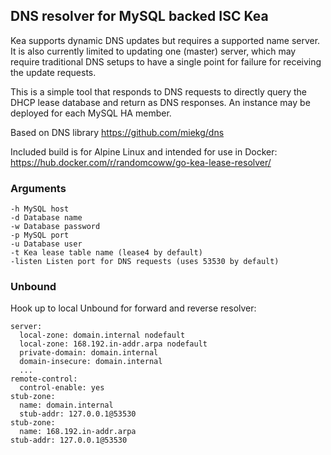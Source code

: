 ## DNS resolver for MySQL backed ISC Kea

Kea supports dynamic DNS updates but requires a supported name server. It is also currently limited to updating one (master) server, which may require traditional DNS setups to have a single point for failure for receiving the update requests.

This is a simple tool that responds to DNS requests to directly query the DHCP lease database and return as DNS responses. An instance may be deployed for each MySQL HA member.

Based on DNS library https://github.com/miekg/dns

Included build is for Alpine Linux and intended for use in Docker:
https://hub.docker.com/r/randomcoww/go-kea-lease-resolver/

### Arguments

    -h MySQL host
    -d Database name
    -w Database password
    -p MySQL port
    -u Database user
    -t Kea lease table name (lease4 by default)
    -listen Listen port for DNS requests (uses 53530 by default)

### Unbound    

Hook up to local Unbound for forward and reverse resolver:

    server:
      local-zone: domain.internal nodefault
      local-zone: 168.192.in-addr.arpa nodefault
      private-domain: domain.internal
      domain-insecure: domain.internal
      ...
    remote-control:
      control-enable: yes
    stub-zone:
      name: domain.internal
      stub-addr: 127.0.0.1@53530
    stub-zone:
      name: 168.192.in-addr.arpa
    stub-addr: 127.0.0.1@53530
    
